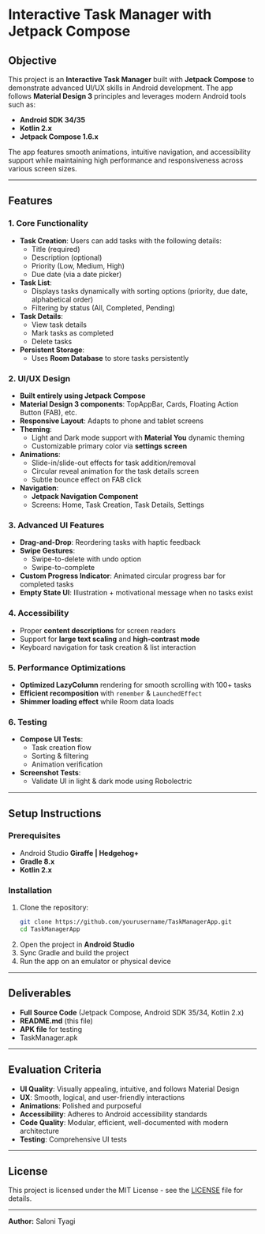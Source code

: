 # Interactive Task Manager with Jetpack Compose

## Objective
This project is an **Interactive Task Manager** built with **Jetpack Compose** to demonstrate advanced UI/UX skills in Android development. The app follows **Material Design 3** principles and leverages modern Android tools such as:
- **Android SDK 34/35**
- **Kotlin 2.x**
- **Jetpack Compose 1.6.x**

The app features smooth animations, intuitive navigation, and accessibility support while maintaining high performance and responsiveness across various screen sizes.

---

## Features
### 1. Core Functionality
- **Task Creation**: Users can add tasks with the following details:
  - Title (required)
  - Description (optional)
  - Priority (Low, Medium, High)
  - Due date (via a date picker)
- **Task List**:
  - Displays tasks dynamically with sorting options (priority, due date, alphabetical order)
  - Filtering by status (All, Completed, Pending)
- **Task Details**:
  - View task details
  - Mark tasks as completed
  - Delete tasks
- **Persistent Storage**:
  - Uses **Room Database** to store tasks persistently

### 2. UI/UX Design
- **Built entirely using Jetpack Compose**
- **Material Design 3 components**: TopAppBar, Cards, Floating Action Button (FAB), etc.
- **Responsive Layout**: Adapts to phone and tablet screens
- **Theming**:
  - Light and Dark mode support with **Material You** dynamic theming
  - Customizable primary color via **settings screen**
- **Animations**:
  - Slide-in/slide-out effects for task addition/removal
  - Circular reveal animation for the task details screen
  - Subtle bounce effect on FAB click
- **Navigation**:
  - **Jetpack Navigation Component**
  - Screens: Home, Task Creation, Task Details, Settings

### 3. Advanced UI Features
- **Drag-and-Drop**: Reordering tasks with haptic feedback
- **Swipe Gestures**:
  - Swipe-to-delete with undo option
  - Swipe-to-complete
- **Custom Progress Indicator**: Animated circular progress bar for completed tasks
- **Empty State UI**: Illustration + motivational message when no tasks exist

### 4. Accessibility
- Proper **content descriptions** for screen readers
- Support for **large text scaling** and **high-contrast mode**
- Keyboard navigation for task creation & list interaction

### 5. Performance Optimizations
- **Optimized LazyColumn** rendering for smooth scrolling with 100+ tasks
- **Efficient recomposition** with `remember` & `LaunchedEffect`
- **Shimmer loading effect** while Room data loads

### 6. Testing
- **Compose UI Tests**:
  - Task creation flow
  - Sorting & filtering
  - Animation verification
- **Screenshot Tests**:
  - Validate UI in light & dark mode using Robolectric

---

## Setup Instructions
### Prerequisites
- Android Studio **Giraffe | Hedgehog+**
- **Gradle 8.x**
- **Kotlin 2.x**

### Installation
1. Clone the repository:
   ```bash
   git clone https://github.com/yourusername/TaskManagerApp.git
   cd TaskManagerApp
   ```
2. Open the project in **Android Studio**
3. Sync Gradle and build the project
4. Run the app on an emulator or physical device

---

## Deliverables
- **Full Source Code** (Jetpack Compose, Android SDK 35/34, Kotlin 2.x)
- **README.md** (this file)
- **APK file** for testing
- TaskManager.apk

---

## Evaluation Criteria
- **UI Quality**: Visually appealing, intuitive, and follows Material Design
- **UX**: Smooth, logical, and user-friendly interactions
- **Animations**: Polished and purposeful
- **Accessibility**: Adheres to Android accessibility standards
- **Code Quality**: Modular, efficient, well-documented with modern architecture
- **Testing**: Comprehensive UI tests

---

## License
This project is licensed under the MIT License - see the [LICENSE](LICENSE) file for details.

---

**Author:** Saloni Tyagi


